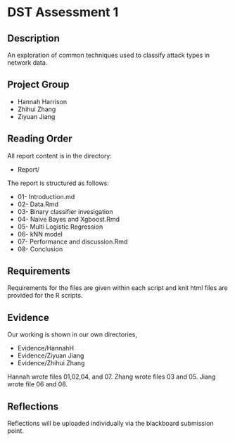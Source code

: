 # DST Assessment 1

## Description

An exploration of common techniques used to classify attack types in network data. 

## Project Group

* Hannah Harrison
* Zhihui Zhang
* Ziyuan Jiang


## Reading Order

All report content is in the directory:

* Report/

The report is structured as follows:
* 01- Introduction.md
* 02- Data.Rmd
* 03- Binary classifier invesigation
* 04- Naive Bayes and Xgboost.Rmd
* 05- Multi Logistic Regression
* 06- kNN model
* 07- Performance and discussion.Rmd
* 08- Conclusion

## Requirements

Requirements for the files are given within each script and knit html files are provided for the R scripts.

## Evidence

Our working is shown in our own directories,

* Evidence/HannahH
* Evidence/Ziyuan Jiang
* Evidence/Zhihui Zhang

Hannah wrote files 01,02,04, and 07. Zhang wrote files 03 and 05. Jiang wrote file 06 and 08.

## Reflections

Reflections will be uploaded individually via the blackboard submission point.
